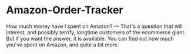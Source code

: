 # Amazon-Order-Tracker
How much money have I spent on Amazon? — That's a question that will interest, and possibly terrify, longtime customers of the ecommerce giant. But if you want the answer, it is available. You can find out how much you've spent on Amazon, and quite a bit more.
